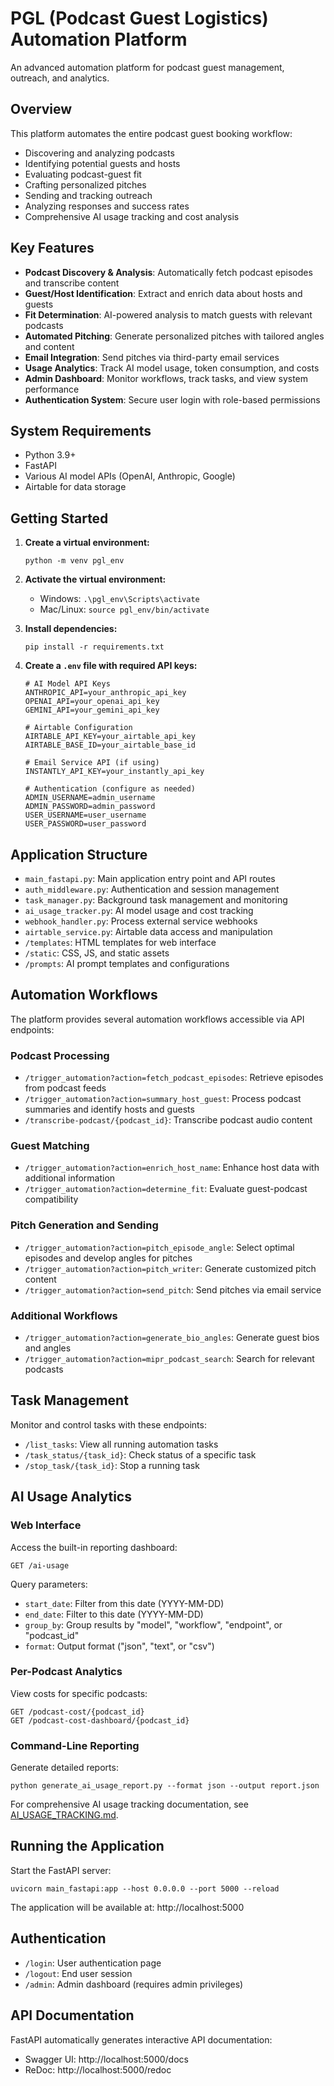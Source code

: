 # PGL (Podcast Guest Logistics) Automation Platform

An advanced automation platform for podcast guest management, outreach, and analytics.

## Overview

This platform automates the entire podcast guest booking workflow:
- Discovering and analyzing podcasts
- Identifying potential guests and hosts
- Evaluating podcast-guest fit
- Crafting personalized pitches
- Sending and tracking outreach
- Analyzing responses and success rates
- Comprehensive AI usage tracking and cost analysis

## Key Features

- **Podcast Discovery & Analysis**: Automatically fetch podcast episodes and transcribe content
- **Guest/Host Identification**: Extract and enrich data about hosts and guests
- **Fit Determination**: AI-powered analysis to match guests with relevant podcasts  
- **Automated Pitching**: Generate personalized pitches with tailored angles and content
- **Email Integration**: Send pitches via third-party email services
- **Usage Analytics**: Track AI model usage, token consumption, and costs
- **Admin Dashboard**: Monitor workflows, track tasks, and view system performance
- **Authentication System**: Secure user login with role-based permissions

## System Requirements

- Python 3.9+
- FastAPI
- Various AI model APIs (OpenAI, Anthropic, Google)
- Airtable for data storage

## Getting Started

1. **Create a virtual environment:**
   ```
   python -m venv pgl_env
   ```

2. **Activate the virtual environment:**
   - Windows: `.\pgl_env\Scripts\activate`
   - Mac/Linux: `source pgl_env/bin/activate`

3. **Install dependencies:**
   ```
   pip install -r requirements.txt
   ```

4. **Create a `.env` file with required API keys:**
   ```
   # AI Model API Keys
   ANTHROPIC_API=your_anthropic_api_key
   OPENAI_API=your_openai_api_key
   GEMINI_API=your_gemini_api_key
   
   # Airtable Configuration
   AIRTABLE_API_KEY=your_airtable_api_key
   AIRTABLE_BASE_ID=your_airtable_base_id
   
   # Email Service API (if using)
   INSTANTLY_API_KEY=your_instantly_api_key
   
   # Authentication (configure as needed)
   ADMIN_USERNAME=admin_username
   ADMIN_PASSWORD=admin_password
   USER_USERNAME=user_username
   USER_PASSWORD=user_password
   ```

## Application Structure

- `main_fastapi.py`: Main application entry point and API routes
- `auth_middleware.py`: Authentication and session management
- `task_manager.py`: Background task management and monitoring
- `ai_usage_tracker.py`: AI model usage and cost tracking
- `webhook_handler.py`: Process external service webhooks
- `airtable_service.py`: Airtable data access and manipulation
- `/templates`: HTML templates for web interface
- `/static`: CSS, JS, and static assets
- `/prompts`: AI prompt templates and configurations

## Automation Workflows

The platform provides several automation workflows accessible via API endpoints:

### Podcast Processing

- `/trigger_automation?action=fetch_podcast_episodes`: Retrieve episodes from podcast feeds
- `/trigger_automation?action=summary_host_guest`: Process podcast summaries and identify hosts and guests
- `/transcribe-podcast/{podcast_id}`: Transcribe podcast audio content

### Guest Matching

- `/trigger_automation?action=enrich_host_name`: Enhance host data with additional information
- `/trigger_automation?action=determine_fit`: Evaluate guest-podcast compatibility 

### Pitch Generation and Sending

- `/trigger_automation?action=pitch_episode_angle`: Select optimal episodes and develop angles for pitches
- `/trigger_automation?action=pitch_writer`: Generate customized pitch content
- `/trigger_automation?action=send_pitch`: Send pitches via email service

### Additional Workflows

- `/trigger_automation?action=generate_bio_angles`: Generate guest bios and angles
- `/trigger_automation?action=mipr_podcast_search`: Search for relevant podcasts

## Task Management

Monitor and control tasks with these endpoints:

- `/list_tasks`: View all running automation tasks
- `/task_status/{task_id}`: Check status of a specific task
- `/stop_task/{task_id}`: Stop a running task

## AI Usage Analytics

### Web Interface

Access the built-in reporting dashboard:
```
GET /ai-usage
```

Query parameters:
- `start_date`: Filter from this date (YYYY-MM-DD)
- `end_date`: Filter to this date (YYYY-MM-DD)
- `group_by`: Group results by "model", "workflow", "endpoint", or "podcast_id"
- `format`: Output format ("json", "text", or "csv")

### Per-Podcast Analytics

View costs for specific podcasts:
```
GET /podcast-cost/{podcast_id}
GET /podcast-cost-dashboard/{podcast_id}
```

### Command-Line Reporting

Generate detailed reports:
```
python generate_ai_usage_report.py --format json --output report.json
```

For comprehensive AI usage tracking documentation, see [AI_USAGE_TRACKING.md](AI_USAGE_TRACKING.md).

## Running the Application

Start the FastAPI server:
```
uvicorn main_fastapi:app --host 0.0.0.0 --port 5000 --reload
```

The application will be available at: http://localhost:5000

## Authentication

- `/login`: User authentication page
- `/logout`: End user session
- `/admin`: Admin dashboard (requires admin privileges)

## API Documentation

FastAPI automatically generates interactive API documentation:
- Swagger UI: http://localhost:5000/docs
- ReDoc: http://localhost:5000/redoc
